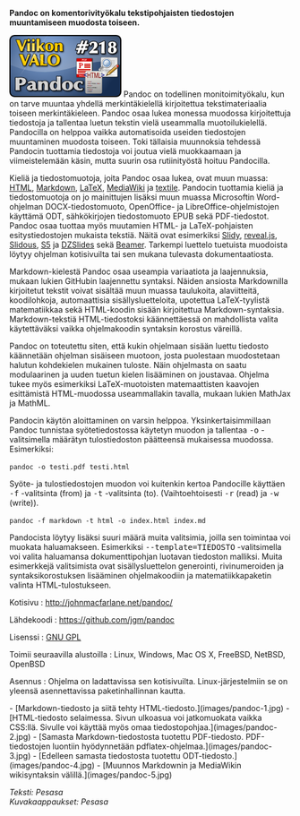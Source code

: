 <!--
Title: Pandoc
Week: 5x10
Number: 218
Date: 2015/03/07
Pageimage: valo218-pandoc.png
Tags: Linux,Windows,Mac OS X,FreeBSD,OpenBSD,NetBSD,Tekstinkäsittely,Tiedostomuodot,Teksti
-->

**Pandoc on komentorivityökalu tekstipohjaisten tiedostojen muuntamiseen
muodosta toiseen.**

![](images/valo218-pandoc.png "fig:valo218-pandoc.png") Pandoc on todellinen
monitoimityökalu, kun on tarve muuntaa yhdellä merkintäkielellä
kirjoitettua tekstimateriaalia toiseen merkintäkieleen. Pandoc osaa
lukea monessa muodossa kirjoitettuja tiedostoja ja tallentaa luetun
tekstin vielä useammalla muotoilukielellä. Pandocilla on helppoa vaikka
automatisoida useiden tiedostojen muuntaminen muodosta toiseen. Toki
tällaisia muunnoksia tehdessä Pandocin tuottamia tiedostoja voi joutua
vielä muokkaamaan ja viimeistelemään käsin, mutta suurin osa
rutiinityöstä hoituu Pandocilla.

Kieliä ja tiedostomuotoja, joita Pandoc osaa lukea, ovat muun muassa:
[HTML](http://fi.wikipedia.org/wiki/HTML),
[Markdown](http://en.wikipedia.org/wiki/Markdown),
[LaTeX](http://fi.wikipedia.org/wiki/Latex),
[MediaWiki](http://en.wikipedia.org/wiki/MediaWiki#Markup) ja
[textile](http://en.wikipedia.org/wiki/Textile_%28markup_language%29).
Pandocin tuottamia kieliä ja tiedostomuotoja on jo mainittujen lisäksi
muun muassa Microsoftin Word-ohjelman DOCX-tiedostomuoto, OpenOffice- ja
LibreOffice-ohjelmistojen käyttämä ODT, sähkökirjojen tiedostomuoto EPUB
sekä PDF-tiedostot. Pandoc osaa tuottaa myös muutamien HTML- ja
LaTeX-pohjaisten esitystiedostojen mukaista tekstiä. Näitä ovat
esimerkiksi
[Slidy](http://www.w3.org/Talks/Tools/Slidy2/Overview.html#%281%29),
[reveal.js](http://viikonvalo.fi/Reveal.js),
[Slidous](http://goessner.net/articles/slideous/),
[S5](http://meyerweb.com/eric/tools/s5/) ja
[DZSlides](http://paulrouget.com/dzslides/) sekä
[Beamer](https://en.wikipedia.org/wiki/Beamer_%28LaTeX%29). Tarkempi
luettelo tuetuista muodoista löytyy ohjelman kotisivuilta tai sen mukana
tulevasta dokumentaatiosta.

Markdown-kielestä Pandoc osaa useampia variaatiota ja laajennuksia,
mukaan lukien GitHubin laajennettu syntaksi. Näiden ansiosta
Markdownilla kirjoitetut tekstit voivat sisältää muun muassa taulukoita,
alaviitteitä, koodilohkoja, automaattisia sisällysluetteloita, upotettua
LaTeX-tyylistä matematiikkaa sekä HTML-koodin sisään kirjoitettua
Markdown-syntaksia. Markdown-tekstiä HTML-tiedostoksi käännettäessä on
mahdollista valita käytettäväksi vaikka ohjelmakoodin syntaksin korostus
väreillä.

Pandoc on toteutettu siten, että kukin ohjelmaan sisään luettu tiedosto
käännetään ohjelman sisäiseen muotoon, josta puolestaan muodostetaan
halutun kohdekielen mukainen tuloste. Näin ohjelmasta on saatu
modulaarinen ja uuden tuetun kielen lisääminen on joustavaa. Ohjelma
tukee myös esimerkiksi LaTeX-muotoisten matemaattisten kaavojen
esittämistä HTML-muodossa useammallakin tavalla, mukaan lukien MathJax
ja MathML.

Pandocin käytön aloittaminen on varsin helppoa. Yksinkertaisimmillaan
Pandoc tunnistaa syötetiedostossa käytetyn muodon ja tallentaa <tt>-o</tt>
-valitsimella määrätyn tulostiedoston päätteensä mukaisessa muodossa.
Esimerkiksi:

`pandoc -o testi.pdf testi.html`

Syöte- ja tulostiedostojen muodon voi kuitenkin kertoa Pandocille
käyttäen <tt>-f</tt> -valitsinta (from) ja <tt>-t</tt> -valitsinta (to).
(Vaihtoehtoisesti <tt>-r</tt> (read) ja <tt>-w</tt> (write)).

`pandoc -f markdown -t html -o index.html index.md`

Pandocista löytyy lisäksi suuri määrä muita valitsimia, joilla sen
toimintaa voi muokata haluamakseen. Esimerkiksi <tt>--template=TIEDOSTO</tt>
-valitsimella voi valita haluamansa dokumenttipohjan luotavan tiedoston
malliksi. Muita esimerkkejä valitsimista ovat sisällysluettelon
generointi, rivinumeroiden ja syntaksikorostuksen lisääminen
ohjelmakoodiin ja matematiikkapaketin valinta HTML-tulostukseen.

Kotisivu
:   <http://johnmacfarlane.net/pandoc/>

Lähdekoodi
:   <https://github.com/jgm/pandoc>

Lisenssi
:   [GNU GPL](GNU_GPL)

Toimii seuraavilla alustoilla
:   Linux, Windows, Mac OS X, FreeBSD, NetBSD, OpenBSD

Asennus
:   Ohjelma on ladattavissa sen kotisivuilta. Linux-järjestelmiin se on
    yleensä asennettavissa paketinhallinnan kautta.

<div class="psgallery" markdown="1">
-   [Markdown-tiedosto ja siitä tehty HTML-tiedosto.](images/pandoc-1.jpg)
-   [HTML-tiedosto selaimessa. Sivun ulkoasua voi jatkomuokata vaikka CSS:llä. Sivulle voi käyttää myös omaa tiedostopohjaa.](images/pandoc-2.jpg)
-   [Samasta Markdown-tiedostosta tuotettu PDF-tiedosto. PDF-tiedostojen luontiin hyödynnetään pdflatex-ohjelmaa.](images/pandoc-3.jpg)
-   [Edelleen samasta tiedostosta tuotettu ODT-tiedosto.](images/pandoc-4.jpg)
-   [Muunnos Markdownin ja MediaWikin wikisyntaksin välillä.](images/pandoc-5.jpg)
</div>

*Teksti: Pesasa* <br />
*Kuvakaappaukset: Pesasa*
